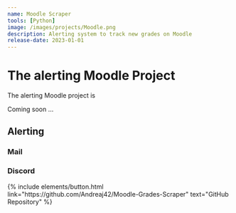 ```yaml
---
name: Moodle Scraper
tools: [Python]
image: /images/projects/Moodle.png
description: Alerting system to track new grades on Moodle
release-date: 2023-01-01
---
```


# The alerting Moodle Project

The alerting Moodle project is 

Coming soon ...

<!--
![preview](https://www.sketchappsources.com/resources/source-image/we-were-soldiers-landing-page-dbruggisser.jpg)
-->
## Alerting

### Mail

### Discord

<p class="text-center">
{% include elements/button.html link="https://github.com/Andreaj42/Moodle-Grades-Scraper" text="GitHub Repository" %}
</p>
